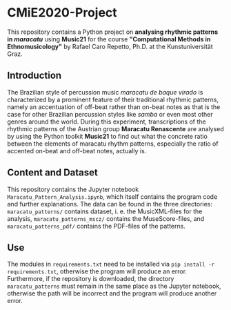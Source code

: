 # CMiE2020-Project
This repository contains a Python project on **analysing rhythmic patterns in *maracatu*** using **Music21** for the course **"Computational Methods in Ethnomusicology"** by Rafael Caro Repetto, Ph.D. at the Kunstuniversität Graz.

## Introduction
The Brazilian style of percussion music *maracatu de baque virado* is characterized by a prominent feature of their traditional rhythmic patterns, namely an accentuation of off-beat rather than on-beat notes as that is the case for other Brazilian percussion styles like *samba* or even most other genres around the world. During this experiment, transcriptions of the rhythmic patterns of the Austrian group **Maracatu Renascente** are analysed by using the Python toolkit **Music21** to find out what the concrete ratio between the elements of maracatu rhythm patterns, especially the ratio of accented on-beat and off-beat notes, actually is. 

## Content and Dataset
This repository contains the Jupyter notebook `Maracatu_Pattern_Analysis.ipynb`, which itself contains the program code and further explanations. The data can be found in the three directories: `maracatu_patterns/` contains dataset, i. e. the MusicXML-files for the analysis, `maracatu_patterns_mscz/` contains the MuseScore-files, and `maracatu_patterns_pdf/` contains the PDF-files of the patterns. 

## Use
The modules in `requirements.txt` need to be installed via `pip install -r requirements.txt`, otherwise the program will produce an error. Furthermore, if the repository is downloaded, the directory `maracatu_patterns` must remain in the same place as the Jupyter notebook, otherwise the path will be incorrect and the program will produce another error.
